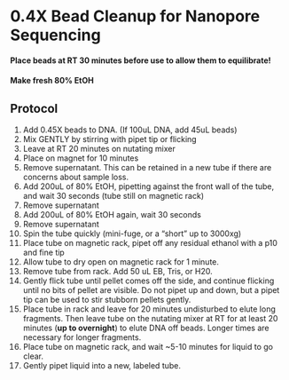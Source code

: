 # 0.4X Bead Cleanup for Nanopore Sequencing

#### Place beads at RT 30 minutes before use to allow them to equilibrate! 
#### Make fresh 80% EtOH 

## Protocol
1.	Add 0.45X beads to DNA. (If 100uL DNA, add 45uL beads)
2.	Mix GENTLY by stirring with pipet tip or flicking
3.	Leave at RT 20 minutes on nutating mixer
4.	Place on magnet for 10 minutes
5.	Remove supernatant. This can be retained in a new tube if there are concerns about sample loss.
6.	Add 200uL of 80% EtOH, pipetting against the front wall of the tube, and wait 30 seconds (tube still on magnetic rack)
7.	Remove supernatant
8.	Add 200uL of 80% EtOH again, wait 30 seconds
9.	Remove supernatant
10.	Spin the tube quickly (mini-fuge, or a “short” up to 3000xg)
11.	Place tube on magnetic rack, pipet off any residual ethanol with a p10 and fine tip
12.	Allow tube to dry open on magnetic rack for 1 minute.
13.	Remove tube from rack. Add 50 uL EB, Tris, or H20.
14.	Gently flick tube until pellet comes off the side, and continue flicking until no bits of pellet are visible. Do not pipet up and down, but a pipet tip can be used to stir stubborn pellets gently.
15.	Place tube in rack and leave for 20 minutes undisturbed to elute long fragments. Then leave tube on the nutating mixer at RT for at least 20 minutes (**up to overnight**) to elute DNA off beads. Longer times are necessary for longer fragments.
16.	Place tube on magnetic rack, and wait ~5-10 minutes for liquid to go clear.
17.	Gently pipet liquid into a new, labeled tube. 


